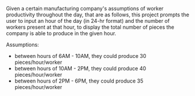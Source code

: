 Given a certain manufacturing company's assumptions of worker productivity throughout the day, that are as follows, this project prompts the user to input an hour of the day (in 24-hr format) and the number of workers present at that hour, to display the total number of pieces the company is able to produce in the given hour.

Assumptions:
- between hours of 6AM - 10AM, they could produce 30 pieces/hour/worker
- between hours of 10AM - 2PM, they could produce 40 pieces/hour/worker
- between hours of 2PM - 6PM, they could produce 35 pieces/hour/worker

